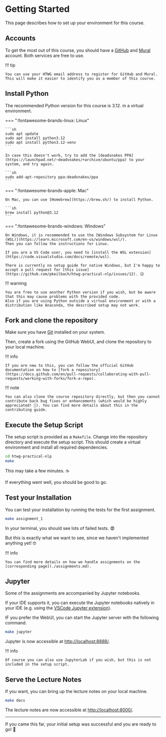 # Getting Started

This page describes how to set up your environment for this course.

## Accounts

To get the most out of this course, you should have a [GitHub](https://github.com/) and [Mural](https://www.mural.co/) account.
Both services are free to use.

!!! tip

    You can use your HTWG email address to register for GitHub and Mural.
    This will make it easier to identify you as a member of this course.

## Install Python

The recommended Python version for this course is 3.12. in a virtual environment.

=== ":fontawesome-brands-linux: Linux"

    ```sh
    sudo apt update
    sudo apt install python3.12
    sudo apt install python3.12-venv
    ```

    In case this doesn't work, try to add the [deadsnakes PPA](https://launchpad.net/~deadsnakes/+archive/ubuntu/ppa) to your system, and try again.

    ```sh
    sudo add-apt-repository ppa:deadsnakes/ppa
    ```

=== ":fontawesome-brands-apple: Mac"

    On Mac, you can use [Homebrew](https://brew.sh/) to install Python.

    ```sh
    brew install python@3.12
    ```

=== ":fontawesome-brands-windows: Windows"

    On Windows, it is recommended to use the [Windows Subsystem for Linux (WSL)](https://learn.microsoft.com/en-us/windows/wsl/).
    Then you can follow the instructions for Linux.

    If you are a VS Code user, you need to [install the WSL extension](https://code.visualstudio.com/docs/remote/wsl).

    There is currently no setup guide for native Windows, but I'm happy to accept a pull request for [this issue](https://github.com/pkeilbach/htwg-practical-nlp/issues/12). 😉

!!! warning

    You are free to use another Python version if you wish, but be aware that this may cause problems with the provided code.
    Also if you are using Python outside a virtual environment or with a distribution like Anaconda, the described setup may not work.

## Fork and clone the repository

Make sure you have [Git](https://git-scm.com/) installed on your system.

Then, create a fork using the GitHub WebUI, and clone the repository to your local machine.

<!-- TODO issue-123 reference contribution guide-->

!!! info

    If you are new to this, you can follow the official GitHub documentation on how to [fork a repository](https://docs.github.com/en/pull-requests/collaborating-with-pull-requests/working-with-forks/fork-a-repo).

!!! note

    You can also clone the course repository directly, but then you cannot contribute back bug fixes or enhancements (which would be highly appreciated! 👐). You can find more details about this in the contributing guide.

## Execute the Setup Script

The setup script is provided as a `Makefile`.
Change into the repository directory and execute the setup script.
This should create a virtual environment and install all required dependencies.

```sh
cd htwg-practical-nlp
make
```

This may take a few minutes. ☕

If everything went well, you should be good to go.

## Test your Installation

You can test your installation by running the tests for the first assignment.

```sh
make assignment_1
```

In your terminal, you should see lots of failed tests. 😨

But this is exactly what we want to see, since we haven't implemented anything yet! 🤓

!!! info

    You can find more details on how we handle assignments on the [corresponding page](./assignments.md).

## Jupyter

Some of the assignments are accompanied by Jupyter notebooks.

If your IDE supports it, you can execute the Jupyter notebooks natively in your IDE (e.g. using the [VSCode Jupyter extension](https://marketplace.visualstudio.com/items?itemName=ms-toolsai.jupyter)).

IF you prefer the WebUI, you can start the Jupyter server with the following command.

```sh
make jupyter
```

Jupyter is now accessible at <http://localhost:8888/>.

!!! info

    Of course you can also use JupyterLab if you wish, but this is not included in the setup script.

## Serve the Lecture Notes

If you want, you can bring up the lecture notes on your local machine.

```sh
make docs
```

The lecture notes are now accessible at <http://localhost:8000/>.

---

If you came this far, your initial setup was successful and you are ready to go! 🚀
